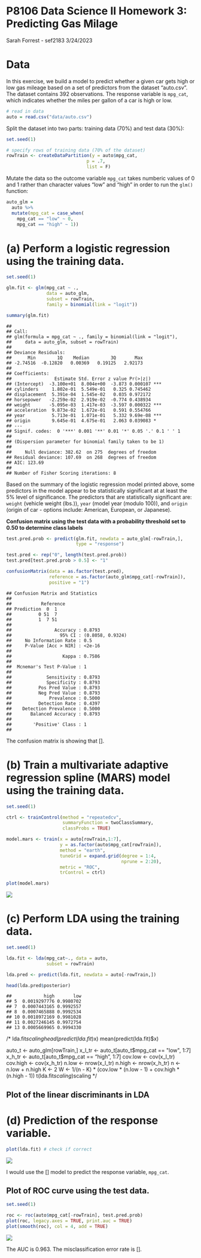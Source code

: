 P8106 Data Science II Homework 3: Predicting Gas Milage
================
Sarah Forrest - sef2183
3/24/2023

# Data

In this exercise, we build a model to predict whether a given car gets
high or low gas mileage based on a set of predictors from the dataset
“auto.csv”. The dataset contains 392 observations. The response variable
is `mpg_cat`, which indicates whether the miles per gallon of a car is
high or low.

``` r
# read in data
auto = read.csv("data/auto.csv") 
```

Split the dataset into two parts: training data (70%) and test data
(30%):

``` r
set.seed(1)

# specify rows of training data (70% of the dataset)
rowTrain <- createDataPartition(y = auto$mpg_cat, 
                              p = .7,
                              list = F)
```

Mutate the data so the outcome variable `mpg_cat` takes numberic values
of 0 and 1 rather than character values “low” and “high” in order to run
the `glm()` function:

``` r
auto_glm = 
  auto %>%
  mutate(mpg_cat = case_when(
    mpg_cat == "low" ~ 0,
    mpg_cat == "high" ~ 1))
```

# (a) Perform a logistic regression using the training data.

``` r
set.seed(1)

glm.fit <- glm(mpg_cat ~ .,
               data = auto_glm,
               subset = rowTrain,
               family = binomial(link = "logit"))

summary(glm.fit)
```

    ## 
    ## Call:
    ## glm(formula = mpg_cat ~ ., family = binomial(link = "logit"), 
    ##     data = auto_glm, subset = rowTrain)
    ## 
    ## Deviance Residuals: 
    ##      Min        1Q    Median        3Q       Max  
    ## -2.74516  -0.12820   0.00369   0.19125   2.92173  
    ## 
    ## Coefficients:
    ##                Estimate Std. Error z value Pr(>|z|)    
    ## (Intercept)  -3.100e+01  8.004e+00  -3.873 0.000107 ***
    ## cylinders     1.802e-01  5.549e-01   0.325 0.745462    
    ## displacement  5.391e-04  1.545e-02   0.035 0.972172    
    ## horsepower   -2.259e-02  2.919e-02  -0.774 0.438934    
    ## weight       -5.095e-03  1.417e-03  -3.597 0.000322 ***
    ## acceleration  9.873e-02  1.672e-01   0.591 0.554766    
    ## year          5.713e-01  1.071e-01   5.332 9.69e-08 ***
    ## origin        9.645e-01  4.675e-01   2.063 0.039083 *  
    ## ---
    ## Signif. codes:  0 '***' 0.001 '**' 0.01 '*' 0.05 '.' 0.1 ' ' 1
    ## 
    ## (Dispersion parameter for binomial family taken to be 1)
    ## 
    ##     Null deviance: 382.62  on 275  degrees of freedom
    ## Residual deviance: 107.69  on 268  degrees of freedom
    ## AIC: 123.69
    ## 
    ## Number of Fisher Scoring iterations: 8

Based on the summary of the logistic regression model printed above,
some predictors in the model appear to be statistically significant at
at least the 5% level of significance. The predictors that are
statistically significant are: `weight` (vehicle weight (lbs.)), `year`
(model year (modulo 100)), and `origin` (origin of car - options
include: American, European, or Japanese).

**Confusion matrix using the test data with a probability threshold set
to 0.50 to determine class labels**

``` r
test.pred.prob <- predict(glm.fit, newdata = auto_glm[-rowTrain,],
                          type = "response")

test.pred <- rep("0", length(test.pred.prob))
test.pred[test.pred.prob > 0.5] <- "1"

confusionMatrix(data = as.factor(test.pred),
                reference = as.factor(auto_glm$mpg_cat[-rowTrain]),
                positive = "1")
```

    ## Confusion Matrix and Statistics
    ## 
    ##           Reference
    ## Prediction  0  1
    ##          0 51  7
    ##          1  7 51
    ##                                           
    ##                Accuracy : 0.8793          
    ##                  95% CI : (0.8058, 0.9324)
    ##     No Information Rate : 0.5             
    ##     P-Value [Acc > NIR] : <2e-16          
    ##                                           
    ##                   Kappa : 0.7586          
    ##                                           
    ##  Mcnemar's Test P-Value : 1               
    ##                                           
    ##             Sensitivity : 0.8793          
    ##             Specificity : 0.8793          
    ##          Pos Pred Value : 0.8793          
    ##          Neg Pred Value : 0.8793          
    ##              Prevalence : 0.5000          
    ##          Detection Rate : 0.4397          
    ##    Detection Prevalence : 0.5000          
    ##       Balanced Accuracy : 0.8793          
    ##                                           
    ##        'Positive' Class : 1               
    ## 

The confusion matrix is showing that \[\].

# (b) Train a multivariate adaptive regression spline (MARS) model using the training data.

``` r
set.seed(1)

ctrl <- trainControl(method = "repeatedcv",
                     summaryFunction = twoClassSummary,
                     classProbs = TRUE)

model.mars <- train(x = auto[rowTrain,1:7],
                    y = as.factor(auto$mpg_cat[rowTrain]),
                    method = "earth",
                    tuneGrid = expand.grid(degree = 1:4,
                                           nprune = 2:20),
                    metric = "ROC",
                    trControl = ctrl)

plot(model.mars)
```

![](p8106_hw3_sef2183_files/figure-gfm/unnamed-chunk-7-1.png)<!-- -->

# (c) Perform LDA using the training data.

``` r
set.seed(1)

lda.fit <- lda(mpg_cat~., data = auto,
               subset = rowTrain)

lda.pred <- predict(lda.fit, newdata = auto[-rowTrain,])

head(lda.pred$posterior)
```

    ##            high       low
    ## 5  0.0019297776 0.9980702
    ## 7  0.0007443165 0.9992557
    ## 8  0.0007465888 0.9992534
    ## 10 0.0018972169 0.9981028
    ## 11 0.0027246145 0.9972754
    ## 13 0.0005669965 0.9994330

/\* lda.fit$scaling head(predict(lda.fit)$x) mean(predict(lda.fit)\$x)

auto_t \<- auto_glm\[rowTrain,\] x_l\_tr \<-
auto_t\[auto_t$mpg_cat == "low", 1:7] x_h_tr <- auto_t[auto_t$mpg_cat ==
“high”, 1:7\] cov.low \<- cov(x_l\_tr) cov.high \<- cov(x_h\_tr) n.low
\<- nrow(x_l\_tr) n.high \<- nrow(x_h\_tr) n \<- n.low + n.high K \<- 2
W \<- 1/(n - K) \* (cov.low \* (n.low - 1) + cov.high \* (n.high - 1))
t(lda.fit$scaling) %*% W %*% lda.fit$scaling \*/

## Plot of the linear discriminants in LDA

# (d) Prediction of the response variable.

``` r
plot(lda.fit) # check if correct
```

![](p8106_hw3_sef2183_files/figure-gfm/unnamed-chunk-9-1.png)<!-- -->

I would use the \[\] model to predict the response variable, `mpg_cat`.

## Plot of ROC curve using the test data.

``` r
set.seed(1)

roc <- roc(auto$mpg_cat[-rowTrain], test.pred.prob)
plot(roc, legacy.axes = TRUE, print.auc = TRUE)
plot(smooth(roc), col = 4, add = TRUE)
```

![](p8106_hw3_sef2183_files/figure-gfm/unnamed-chunk-10-1.png)<!-- -->

The AUC is 0.963. The misclassification error rate is \[\].
